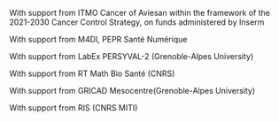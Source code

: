 With support from ITMO Cancer of Aviesan within the framework of the 2021-2030 Cancer Control Strategy, on funds administered by Inserm

With support from M4DI, PEPR Santé Numérique

With support from LabEx PERSYVAL-2 (Grenoble-Alpes University)

With support from RT Math Bio Santé (CNRS)

With support from GRICAD Mesocentre(Grenoble-Alpes University)

With support from RIS (CNRS MITI)
